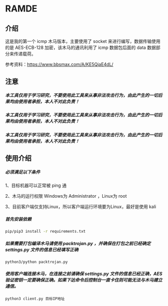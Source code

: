 # RAMDE
## 介绍
这是我的第一个 icmp 木马版本，主要使用了 socket 来进行编写，数据传输使用的是 AES-ECB-128 加密，该木马的通讯利用了 icmp 数据包后面的 data 数据部分来传递载荷。

参考资料：https://www.bbsmax.com/A/KE5QjaE4dL/



## 注意
##### **本工具仅用于学习研究，不要使用此工具来从事非法攻击行为，由此产生的一切后果均由使用者承担，本人不对此负责！**
##### **本工具仅用于学习研究，不要使用此工具来从事非法攻击行为，由此产生的一切后果均由使用者承担，本人不对此负责！**
##### **本工具仅用于学习研究，不要使用此工具来从事非法攻击行为，由此产生的一切后果均由使用者承担，本人不对此负责！**


## 使用介绍


##### 必须满足以下条件
1、目标机器可以正常被 ping 通

2、木马的运行权限 Windows为 Administrator ，Linux为 root

3、目前客户端仅支持Linux，所以客户端运行环境要为Linux，最好是使用 kali



##### 首先安装依赖
```bash
pip/pip3 install -r requirements.txt
```
##### 如果需要打包编译木马请使用 packtrojan.py ，并确保在打包之前已经确定 settings.py 文件的信息已经填写正确
```bash
python3/python packtrojan.py
```
##### 使用客户端连接木马，在连接之前请确保 settings.py 文件的信息已经正确，AES 验证密钥一定要确保正确。如果下达命令后控制台一直卡住则可能无法与木马建立通信。
```bash
python3 client.py 目标IP地址
```
